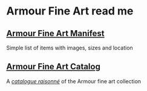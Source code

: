 # Armour Fine Art read me

## [Armour Fine Art Manifest]( https://evereverland.github.io/#everlandings/theo-armour/armour-fine-art/2020-armour-fine-art-manifest.md )

Simple list of items with images, sizes and location

## [Armour Fine Art Catalog]( #everlandings/theo-armour/armour-fine-art/armour-fine-art-catalog.md )

A [_catalogue raisonné_]( https://en.wikipedia.org/wiki/Catalogue_raisonn%C3%A9 ) of the Armour fine art collection